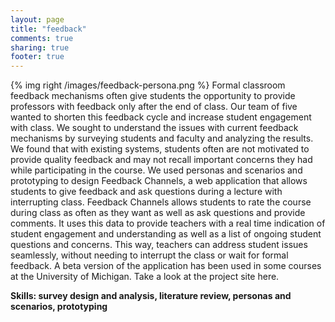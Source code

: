 ```yaml
---
layout: page
title: "feedback"
comments: true
sharing: true
footer: true
---
```

{% img right /images/feedback-persona.png %}
Formal classroom feedback mechanisms often give students the opportunity to provide professors with feedback only after the end of class. Our team of five wanted to shorten this feedback cycle and increase student engagement with class.  We sought to understand the issues with current feedback mechanisms by surveying students and faculty and analyzing the results. We found that with existing systems, students often are not motivated to provide quality feedback and may not recall important concerns they had while participating in the course.
We used personas and scenarios and prototyping to design Feedback Channels, a web application that allows students to give feedback and ask questions during a lecture with interrupting class.  Feedback Channels allows students to rate the course during class as often as they want as well as ask questions and provide comments. It uses this data to provide teachers with a real time indication of student engagement and understanding as well as a list of ongoing student questions and concerns.  This way, teachers can address student issues seamlessly, without needing to interrupt the class or wait for formal feedback.
A beta version of the application has been used in some courses at the University of Michigan. Take a look at the project site here.

**Skills: survey design and analysis, literature review, personas and scenarios, prototyping**